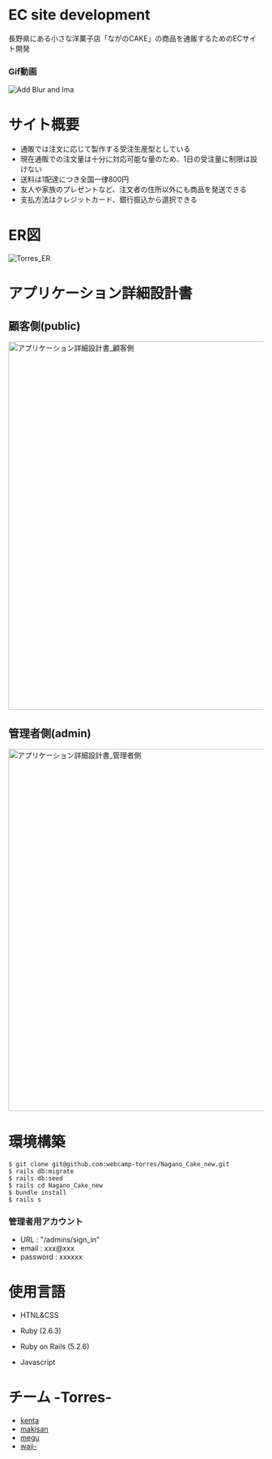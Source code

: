 # EC site development

長野県にある小さな洋菓子店「ながのCAKE」の商品を通販するためのECサイト開発

### Gif動画

![Add Blur and Ima](https://user-images.githubusercontent.com/82434457/127146174-f8adbbf1-a8ba-421c-88d6-0e1aeac5bff5.gif)

# サイト概要
* 通販では注文に応じて製作する受注生産型としている
* 現在通販での注文量は十分に対応可能な量のため、1日の受注量に制限は設けない
* 送料は1配達につき全国一律800円
* 友人や家族のプレゼントなど、注文者の住所以外にも商品を発送できる
* 支払方法はクレジットカード、銀行振込から選択できる

# ER図
![Torres_ER](https://user-images.githubusercontent.com/82434457/127075889-a8119918-8dd2-47f9-be17-cff735242033.png)

# アプリケーション詳細設計書
## 顧客側(public)
<img width="727" alt="アプリケーション詳細設計書_顧客側" src="https://user-images.githubusercontent.com/82434457/127076965-03a1770f-1363-4df1-9d52-ec25b09ffcd0.png">

## 管理者側(admin)
<img width="715" alt="アプリケーション詳細設計書_管理者側" src="https://user-images.githubusercontent.com/82434457/127076954-582e6a11-7175-490c-9d94-662c4f981c29.png">

# 環境構築
```
$ git clone git@github.com:webcamp-torres/Nagano_Cake_new.git
$ rails db:migrate
$ rails db:seed
$ rails cd Nagano_Cake_new
$ bundle install
$ rails s
```
### 管理者用アカウント
* URL : "/admins/sign_in"
* email : xxx@xxx
* password : xxxxxx


# 使用言語
* HTNL&CSS

* Ruby (2.6.3)

* Ruby on Rails (5.2.6)

* Javascript

# チーム -Torres-
* [kenta](https://github.com/Kenta-Sugaya)
* [makisan](https://github.com/makisan3)
* [megu](https://github.com/ogmegumi)
* [waji-](https://github.com/kgdskc)
